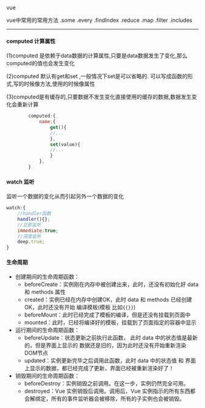 vue

vue中常用的常用方法 .some .every .findIndex .reduce .map .filter .includes

<hr>

#### computed 计算属性

(1)computed 是依赖于data数据的计算属性,只要是data数据发生了变化,那么computed的值也会发生变化

(2)computed 默认有get和set ,一般情况下set是可以省略的. 可以写成函数的形式,写的时候像方法,使用的时候像属性

(3)computed是有缓存的,只要数据不发生变化直接使用的缓存的数据,数据发生变化会重新计算

```javascript
        computed:{
            name:{
                get(){
                //...
                },
                set(value){
                //...
                }
            },
        }
```

#### watch  监听

监听一个数据的变化从而引起另外一个数据的变化

```javascript
watch:{
    //handler函数
    handler(){};
    //立即监听
    immediate:true;
    //深度监听
    deep.true; 
}
```

#### 生命周期

- 创建期间的生命周期函数：
  - beforeCreate：实例刚在内存中被创建出来，此时，还没有初始化好 data 和 methods 属性
  - created：实例已经在内存中创建OK，此时 data 和 methods 已经创建OK，此时还没有开始 编译模板(模板 比如`{{}}`)
  - beforeMount：此时已经完成了模板的编译，但是还没有挂载到页面中
  - mounted：此时，已经将编译好的模板，挂载到了页面指定的容器中显示
- 运行期间的生命周期函数：
  - beforeUpdate：状态更新之前执行此函数， 此时 data 中的状态值是最新的，但是界面上显示的 数据还是旧的，因为此时还没有开始重新渲染DOM节点
  - updated：实例更新完毕之后调用此函数，此时 data 中的状态值 和 界面上显示的数据，都已经完成了更新，界面已经被重新渲染好了！
- 销毁期间的生命周期函数：
  - beforeDestroy：实例销毁之前调用。在这一步，实例仍然完全可用。
  - destroyed：Vue 实例销毁后调用。调用后，Vue 实例指示的所有东西都会解绑定，所有的事件监听器会被移除，所有的子实例也会被销毁。
